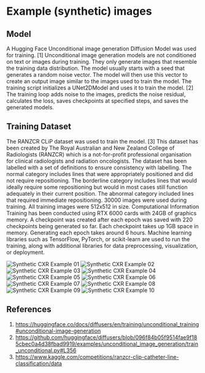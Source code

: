 # Example (synthetic) images

## Model

A Hugging Face Unconditional image generation Diffusion Model was used for training. [1] Unconditional image generation models are not conditioned on text or images during training. They only generate images that resemble the training data distribution. The model usually starts with a seed that generates a random noise vector. The model will then use this vector to create an output image similar to the images used to train the model.
The training script initializes a UNet2DModel and uses it to train the model. [2] The training loop adds noise to the images, predicts the noise residual, calculates the loss, saves checkpoints at specified steps, and saves the generated models.

## Training Dataset

The RANZCR CLiP dataset was used to train the model. [3] This dataset has been created by The Royal Australian and New Zealand College of Radiologists (RANZCR) which is a not-for-profit professional organisation for clinical radiologists and radiation oncologists. The dataset has been labelled with a set of definitions to ensure consistency with labelling. The normal category includes lines that were appropriately positioned and did not require repositioning. The borderline category includes lines that would ideally require some repositioning but would in most cases still function adequately in their current position. The abnormal category included lines that required immediate repositioning. 30000 images were used during training. All training images were 512x512 in size.
Computational Information
Training has been conducted using RTX 6000 cards with 24GB of graphics memory. A checkpoint was created after each epoch was saved with 220 checkpoints being generated so far. Each checkpoint takes up 1GB space in memory. Generating each epoch takes around 6 hours. Machine learning libraries such as TensorFlow, PyTorch, or scikit-learn are used to run the training, along with additional libraries for data preprocessing, visualization, or deployment.

![Synthetic CXR Example 01](./images/1.png)
![Synthetic CXR Example 02](./images/2_2.png)
![Synthetic CXR Example 03](./images/10.png)
![Synthetic CXR Example 04](./images/20.png)
![Synthetic CXR Example 05](./images/36_2.png)
![Synthetic CXR Example 06](./images/37.png)
![Synthetic CXR Example 07](./images/39.png)
![Synthetic CXR Example 08](./images/44_2.png)
![Synthetic CXR Example 09](./images/44.png)
![Synthetic CXR Example 10](./images/45.png)

## References

1. https://huggingface.co/docs/diffusers/en/training/unconditional_training#unconditional-image-generation
2. https://github.com/huggingface/diffusers/blob/096f84b05f9514fae9f185cbec0a4d38fbad9919/examples/unconditional_image_generation/train_unconditional.py#L356
3. https://www.kaggle.com/competitions/ranzcr-clip-catheter-line-classification/data
